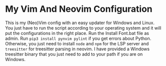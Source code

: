 # My Vim And Neovim Configuration
This is my (Neo)Vim config with an easy updater for Windows and Linux. You just have to run the script according to your operating system and it will put the configurations in the right place. Run the Install Font.bat file as admin.
Run ```pip3 install pynvim pylint``` if you get errors about Python. Otherwise, you just need to install ```node``` and ```npm``` for the LSP server and ```treesitter``` for treesitter parsing in neovim. I have provided a Windows treesitter binary that you just need to add to your path if you are on Windows.
